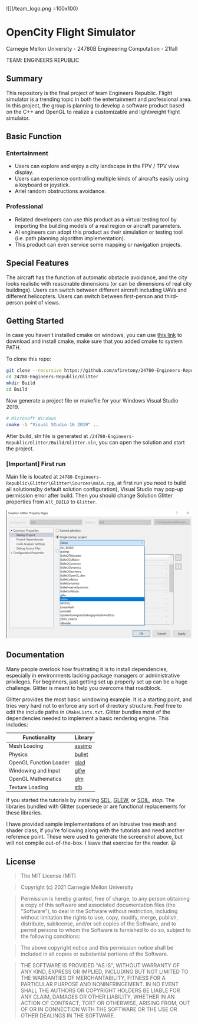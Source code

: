 ![](/team_logo.png =100x100)
# OpenCity Flight Simulator
Carnegie Mellon University - 24780B Engineering Computation - 21fall

TEAM: ENGINEERS REPUBLIC

## Summary
This repository is the final project of team Engineers Republic. Flight simulator is a trending topic in both the entertainment and professional area. In this
project, the group is planning to develop a software product based on the C++ and OpenGL to realize a customizable and lightweight flight simulator.

## Basic Function
### Entertainment
* Users can explore and enjoy a city landscape in the FPV / TPV view display.
* Users can experience controlling multiple kinds of aircrafts easily using a keyboard or joystick. 
* Ariel random obstructions avoidance.
  
### Professional
* Related developers can use this product as a virtual testing tool by importing the building models of a real region or aircraft parameters.
* AI engineers can adopt this product as their simulation or testing tool (i.e. path planning algorithm implementation).
* This product can even service some mapping or navigation projects. 

## Special Features
The aircraft has the function of automatic obstacle avoidance, and the city looks realistic with reasonable dimensions (or can be dimensions of real city buildings). Users can switch between different aircraft including UAVs and different helicopters. Users can switch between first-person and third-person point of views.
    
## Getting Started
In case you haven't installed cmake on windows, you can use [this link](https://github.com/Kitware/CMake/releases/download/v3.22.0-rc2/cmake-3.22.0-rc2-windows-x86_64.msi
) to download and install cmake, make sure that you added cmake to system PATH.

To clone this repo:
```bash
git clone --recursive https://github.com/afiretony/24780-Engineers-Republic.git
cd 24780-Engineers-Republic/Glitter
mkdir Build
cd Build
```

Now generate a project file or makefile for your Windows Visual Studio 2019.

```bash
# Microsoft Windows
cmake -G "Visual Studio 16 2019" ..
```

After build, sln file is generated at `/24780-Engineers-Republic/Glitter/Build/Glitter.sln`, you can open the solution and start the project.

### [Important] First run
Main file is located at `24780-Engineers-Republic\Glitter\Glitter\Sources\main.cpp`, at first run you need to build all solutions(by default solution configuration), Visual Studio may pop-up permission error after build. Then you should change Solution Glitter properties from `All_BUILD` to `Glitter`.

![Screenshot](/figures/vs_setup.png)

## Documentation
Many people overlook how frustrating it is to install dependencies, especially in environments lacking package managers or administrative privileges. For beginners, just getting set up properly set up can be a huge challenge. Glitter is meant to help you overcome that roadblock.

Glitter provides the most basic windowing example. It is a starting point, and tries very hard not to enforce any sort of directory structure. Feel free to edit the include paths in `CMakeLists.txt`. Glitter bundles most of the dependencies needed to implement a basic rendering engine. This includes:

Functionality           | Library
----------------------- | ------------------------------------------
Mesh Loading            | [assimp](https://github.com/assimp/assimp)
Physics                 | [bullet](https://github.com/bulletphysics/bullet3)
OpenGL Function Loader  | [glad](https://github.com/Dav1dde/glad)
Windowing and Input     | [glfw](https://github.com/glfw/glfw)
OpenGL Mathematics      | [glm](https://github.com/g-truc/glm)
Texture Loading         | [stb](https://github.com/nothings/stb)

If you started the tutorials by installing [SDL](https://www.libsdl.org/), [GLEW](https://github.com/nigels-com/glew), or [SOIL](http://www.lonesock.net/soil.html), *stop*. The libraries bundled with Glitter supersede or are functional replacements for these libraries.

I have provided sample implementations of an intrusive tree mesh and shader class, if you're following along with the tutorials and need another reference point. These were used to generate the screenshot above, but will not compile out-of-the-box. I leave that exercise for the reader. :smiley:

## License
>The MIT License (MIT)

>Copyright (c) 2021 Carnegie Mellon University

>Permission is hereby granted, free of charge, to any person obtaining a copy of this software and associated documentation files (the "Software"), to deal in the Software without restriction, including without limitation the rights to use, copy, modify, merge, publish, distribute, sublicense, and/or sell copies of the Software, and to permit persons to whom the Software is furnished to do so, subject to the following conditions:

>The above copyright notice and this permission notice shall be included in all copies or substantial portions of the Software.

>THE SOFTWARE IS PROVIDED "AS IS", WITHOUT WARRANTY OF ANY KIND, EXPRESS OR IMPLIED, INCLUDING BUT NOT LIMITED TO THE WARRANTIES OF MERCHANTABILITY, FITNESS FOR A PARTICULAR PURPOSE AND NONINFRINGEMENT. IN NO EVENT SHALL THE AUTHORS OR COPYRIGHT HOLDERS BE LIABLE FOR ANY CLAIM, DAMAGES OR OTHER LIABILITY, WHETHER IN AN ACTION OF CONTRACT, TORT OR OTHERWISE, ARISING FROM, OUT OF OR IN CONNECTION WITH THE SOFTWARE OR THE USE OR OTHER DEALINGS IN THE SOFTWARE.
